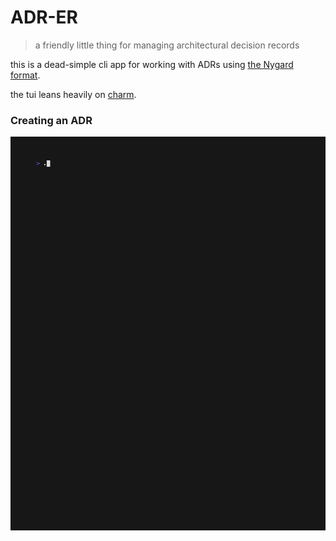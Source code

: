 # ADR-ER

> a friendly little thing for managing architectural decision records

this is a dead-simple cli app for working with ADRs using [the Nygard format](https://cognitect.com/blog/2011/11/15/documenting-architecture-decisions.html).

the tui leans heavily on [charm](https://charm.sh/). 

### Creating an ADR
![demo-create.gif](doc/demo/demo-create.gif)